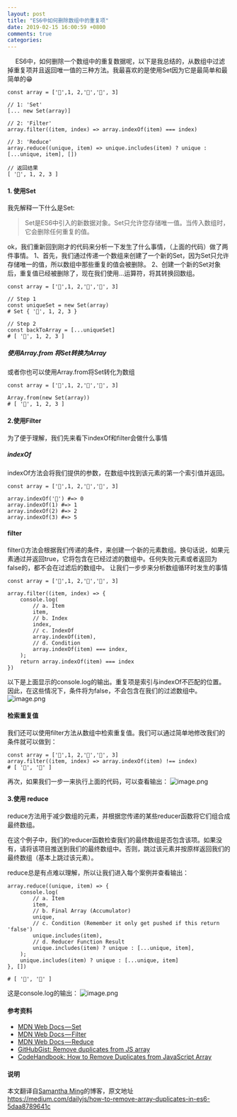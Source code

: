 ```yaml
---
layout: post
title: "ES6中如何删除数组中的重复项"
date: 2019-02-15 16:00:59 +0800
comments: true
categories: 
---
```


&emsp; ES6中，如何删除一个数组中的重复数据呢，以下是我总结的，从数组中过滤掉重复项并且返回唯一值的三种方法。我最喜欢的是使用Set因为它是最简单和最简单的😁
<!-- more -->
```
const array = ['🐷',1, 2,'🐷','🐷', 3]

// 1: 'Set'
[... new Set(array)]

// 2: 'Filter'
array.filter((item, index) => array.indexOf(item) === index)

// 3: 'Reduce'
array.reduce((unique, item) => unique.includes(item) ? unique : [...unique, item], [])

// 返回结果
[ '🐷', 1, 2, 3 ]
```
#### 1. 使用Set
我先解释一下什么是Set:
>Set是ES6中引入的新数据对象。Set只允许您存储唯一值。当传入数组时，它会删除任何重复的值。  

ok，我们重新回到刚才的代码来分析一下发生了什么事情，（上面的代码）做了两件事情。
1、首先，我们通过传递一个数组来创建了一个新的Set，因为Set只允许存储唯一的值，所以数组中那些重复的值会被删除。
2、创建一个新的Set对象后，重复值已经被删除了，现在我们使用...运算符，将其转换回数组。
```
const array = ['🐷',1, 2,'🐷','🐷', 3]

// Step 1
const uniqueSet = new Set(array)
# Set { '🐷', 1, 2, 3 }

// Step 2
const backToArray = [...uniqueSet]
# [ '🐷', 1, 2, 3 ]
```
##### 使用Array.from 将Set转换为Array
或者你也可以使用Array.from将Set转化为数组
```
const array = ['🐷',1, 2,'🐷','🐷', 3]

Array.from(new Set(array))
# [ '🐷', 1, 2, 3 ]
```
#### 2.使用Filter
为了便于理解，我们先来看下indexOf和filter会做什么事情
##### indexOf
indexOf方法会将我们提供的参数，在数组中找到该元素的第一个索引值并返回。
```
const array = ['🐷',1, 2,'🐷','🐷', 3]

array.indexOf('🐷') #=> 0
array.indexOf(1) #=> 1
array.indexOf(2) #=> 2
array.indexOf(3) #=> 5
```
#### filter
filter()方法会根据我们传递的条件，来创建一个新的元素数组。换句话说，如果元素通过并返回true，它将包含在已经过滤的数组中。任何失败元素或者返回为false的，都不会在过滤后的数组中。
让我们一步步来分析数组循环时发生的事情
```
const array = ['🐷',1, 2,'🐷','🐷', 3]

array.filter((item, index) => {
	console.log(
		// a. Item
		item,
		// b. Index
		index,
		// c. IndexOf
		array.indexOf(item),
		// d. Condition
		array.indexOf(item) === index,
	);
	return array.indexOf(item) === index
})
```
以下是上面显示的console.log的输出。重复项是索引与indexOf不匹配的位置。因此，在这些情况下，条件将为false，不会包含在我们的过滤数组中。
![image.png](https://upload-images.jianshu.io/upload_images/1796624-e1340356c5bd98fe.png?imageMogr2/auto-orient/strip%7CimageView2/2/w/1240)
#### 检索重复值
我们还可以使用filter方法从数组中检索重复值。我们可以通过简单地修改我们的条件就可以做到：
```
const array = ['🐷',1, 2,'🐷','🐷', 3]
array.filter((item, index) => array.indexOf(item) !== index)
# [ '🐷', '🐷' ]
```
再次，如果我们一步一来执行上面的代码，可以查看输出：
![image.png](https://upload-images.jianshu.io/upload_images/1796624-37f124574645e5c6.png?imageMogr2/auto-orient/strip%7CimageView2/2/w/1240)

#### 3.使用 reduce
reduce方法用于减少数组的元素，并根据您传递的某些reducer函数将它们组合成最终数组。

在这个例子中，我们的reducer函数检查我们的最终数组是否包含该项。如果没有，请将该项目推送到我们的最终数组中。否则，跳过该元素并按原样返回我们的最终数组（基本上跳过该元素）。

reduce总是有点难以理解，所以让我们进入每个案例并查看输出：
```
array.reduce((unique, item) => {
	console.log(
		// a. Item
		item,
		// b. Final Array (Accumulator)
		unique,
		// c. Condition (Remember it only get pushed if this return 'false')
		unique.includes(item),
		// d. Reducer Function Result
		unique.includes(item) ? unique : [...unique, item],
	);
	unique.includes(item) ? unique : [...unique, item]
}, [])

# [ '🐷', '🐷' ]
```
这是console.log的输出：
![image.png](https://upload-images.jianshu.io/upload_images/1796624-8de3d95d35e6bf25.png?imageMogr2/auto-orient/strip%7CimageView2/2/w/1240)

#### 参考资料
*   [MDN Web Docs — Set](https://developer.mozilla.org/en-US/docs/Web/JavaScript/Reference/Global_Objects/Set)
*   [MDN Web Docs — Filter](https://developer.mozilla.org/en-US/docs/Web/JavaScript/Reference/Global_Objects/Array/filter)
*   [MDN Web Docs — Reduce](https://developer.mozilla.org/en-US/docs/Web/JavaScript/Reference/Global_Objects/Array/reduce)
*   [GitHubGist: Remove duplicates from JS array](https://gist.github.com/telekosmos/3b62a31a5c43f40849bb)
*   [CodeHandbook: How to Remove Duplicates from JavaScript Array](https://codehandbook.org/how-to-remove-duplicates-from-javascript-array/)

#### 说明
本文翻译自[Samantha Ming](https://medium.com/@samanthaming)的博客，原文地址  
https://medium.com/dailyjs/how-to-remove-array-duplicates-in-es6-5daa8789641c
